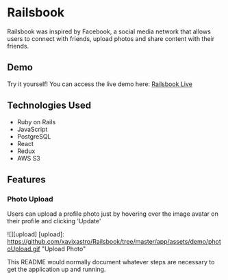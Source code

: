 # Railsbook

Railsbook was inspired by Facebook, a social media network that allows users to 
connect with friends, upload photos and share content with their friends. 

## Demo

Try it yourself! You can access the live demo here: [Railsbook Live](https://railsbook-aa.herokuapp.com/)

## Technologies Used

* Ruby on Rails
* JavaScript
* PostgreSQL
* React 
* Redux
* AWS S3
  
## Features

### Photo Upload

Users can upload a profile photo just by hovering over the image avatar on their profile and clicking 'Update'

![][upload]
[upload]: https://github.com/xavixastro/Railsbook/tree/master/app/assets/demo/photoUpload.gif "Upload Photo"

This README would normally document whatever steps are necessary to get the
application up and running.


